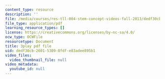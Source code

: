```yaml
---
content_type: resource
description: ''
file: /media/courses/res-tll-004-stem-concept-videos-fall-2013/dedf30cb260153098fdfe83adee895b1_aT-gcunlFJg.pdf
file_type: application/pdf
learning_resource_types: []
license: https://creativecommons.org/licenses/by-nc-sa/4.0/
ocw_type: OCWFile
resourcetype: Document
title: 3play pdf file
uid: dedf30cb-2601-5309-8fdf-e83adee895b1
video_files:
  video_thumbnail_file: null
video_metadata:
  youtube_id: null
---
```


